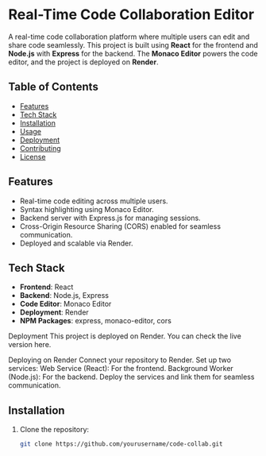 # Real-Time Code Collaboration Editor

A real-time code collaboration platform where multiple users can edit and share code seamlessly. This project is built using **React** for the frontend and **Node.js** with **Express** for the backend. The **Monaco Editor** powers the code editor, and the project is deployed on **Render**.

## Table of Contents

- [Features](#features)
- [Tech Stack](#tech-stack)
- [Installation](#installation)
- [Usage](#usage)
- [Deployment](#deployment)
- [Contributing](#contributing)
- [License](#license)

## Features

- Real-time code editing across multiple users.
- Syntax highlighting using Monaco Editor.
- Backend server with Express.js for managing sessions.
- Cross-Origin Resource Sharing (CORS) enabled for seamless communication.
- Deployed and scalable via Render.

## Tech Stack

- **Frontend**: React
- **Backend**: Node.js, Express
- **Code Editor**: Monaco Editor
- **Deployment**: Render
- **NPM Packages**: express, monaco-editor, cors

Deployment
This project is deployed on Render. You can check the live version here.

Deploying on Render
Connect your repository to Render.
Set up two services:
Web Service (React): For the frontend.
Background Worker (Node.js): For the backend.
Deploy the services and link them for seamless communication.
## Installation

1. Clone the repository:
   ```bash
   git clone https://github.com/yourusername/code-collab.git

